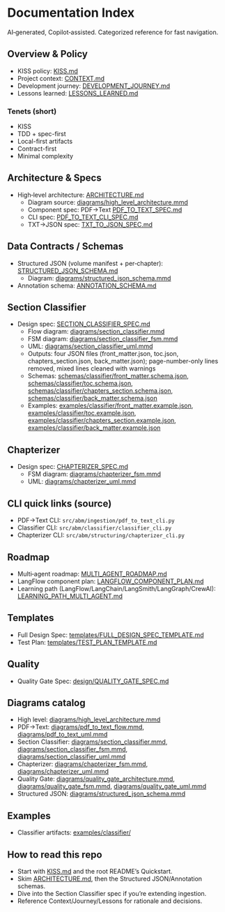 # Documentation Index

AI‑generated, Copilot‑assisted. Categorized reference for fast navigation.

## Overview & Policy

- KISS policy: [KISS.md](KISS.md)
- Project context: [CONTEXT.md](CONTEXT.md)
- Development journey: [DEVELOPMENT_JOURNEY.md](DEVELOPMENT_JOURNEY.md)
- Lessons learned: [LESSONS_LEARNED.md](LESSONS_LEARNED.md)

### Tenets (short)

- KISS
- TDD + spec-first
- Local-first artifacts
- Contract-first
- Minimal complexity

## Architecture & Specs

- High‑level architecture: [ARCHITECTURE.md](ARCHITECTURE.md)
  - Diagram source: [diagrams/high_level_architecture.mmd](diagrams/high_level_architecture.mmd)
  - Component spec: PDF→Text [PDF_TO_TEXT_SPEC.md](PDF_TO_TEXT_SPEC.md)
  - CLI spec: [PDF_TO_TEXT_CLI_SPEC.md](PDF_TO_TEXT_CLI_SPEC.md)
  - TXT→JSON spec: [TXT_TO_JSON_SPEC.md](TXT_TO_JSON_SPEC.md)

## Data Contracts / Schemas

- Structured JSON (volume manifest + per‑chapter): [STRUCTURED_JSON_SCHEMA.md](STRUCTURED_JSON_SCHEMA.md)
  - Diagram: [diagrams/structured_json_schema.mmd](diagrams/structured_json_schema.mmd)
- Annotation schema: [ANNOTATION_SCHEMA.md](ANNOTATION_SCHEMA.md)

## Section Classifier

- Design spec: [SECTION_CLASSIFIER_SPEC.md](SECTION_CLASSIFIER_SPEC.md)
  - Flow diagram: [diagrams/section_classifier.mmd](diagrams/section_classifier.mmd)
  - FSM diagram: [diagrams/section_classifier_fsm.mmd](diagrams/section_classifier_fsm.mmd)
  - UML: [diagrams/section_classifier_uml.mmd](diagrams/section_classifier_uml.mmd)
  - Outputs: four JSON files (front_matter.json, toc.json, chapters_section.json, back_matter.json); page-number-only lines removed, mixed lines cleaned with warnings
  - Schemas: [schemas/classifier/front_matter.schema.json](schemas/classifier/front_matter.schema.json), [schemas/classifier/toc.schema.json](schemas/classifier/toc.schema.json), [schemas/classifier/chapters_section.schema.json](schemas/classifier/chapters_section.schema.json), [schemas/classifier/back_matter.schema.json](schemas/classifier/back_matter.schema.json)
  - Examples: [examples/classifier/front_matter.example.json](examples/classifier/front_matter.example.json), [examples/classifier/toc.example.json](examples/classifier/toc.example.json), [examples/classifier/chapters_section.example.json](examples/classifier/chapters_section.example.json), [examples/classifier/back_matter.example.json](examples/classifier/back_matter.example.json)

## Chapterizer

- Design spec: [CHAPTERIZER_SPEC.md](CHAPTERIZER_SPEC.md)
  - FSM diagram: [diagrams/chapterizer_fsm.mmd](diagrams/chapterizer_fsm.mmd)
  - UML: [diagrams/chapterizer_uml.mmd](diagrams/chapterizer_uml.mmd)

## CLI quick links (source)

- PDF→Text CLI: `src/abm/ingestion/pdf_to_text_cli.py`
- Classifier CLI: `src/abm/classifier/classifier_cli.py`
- Chapterizer CLI: `src/abm/structuring/chapterizer_cli.py`

## Roadmap

- Multi‑agent roadmap: [MULTI_AGENT_ROADMAP.md](MULTI_AGENT_ROADMAP.md)
- LangFlow component plan: [LANGFLOW_COMPONENT_PLAN.md](LANGFLOW_COMPONENT_PLAN.md)
- Learning path (LangFlow/LangChain/LangSmith/LangGraph/CrewAI): [LEARNING_PATH_MULTI_AGENT.md](LEARNING_PATH_MULTI_AGENT.md)

## Templates

- Full Design Spec: [templates/FULL_DESIGN_SPEC_TEMPLATE.md](templates/FULL_DESIGN_SPEC_TEMPLATE.md)
- Test Plan: [templates/TEST_PLAN_TEMPLATE.md](templates/TEST_PLAN_TEMPLATE.md)

## Quality

- Quality Gate Spec: [design/QUALITY_GATE_SPEC.md](design/QUALITY_GATE_SPEC.md)

## Diagrams catalog

- High level: [diagrams/high_level_architecture.mmd](diagrams/high_level_architecture.mmd)
- PDF→Text: [diagrams/pdf_to_text_flow.mmd](diagrams/pdf_to_text_flow.mmd), [diagrams/pdf_to_text_uml.mmd](diagrams/pdf_to_text_uml.mmd)
- Section Classifier: [diagrams/section_classifier.mmd](diagrams/section_classifier.mmd), [diagrams/section_classifier_fsm.mmd](diagrams/section_classifier_fsm.mmd), [diagrams/section_classifier_uml.mmd](diagrams/section_classifier_uml.mmd)
- Chapterizer: [diagrams/chapterizer_fsm.mmd](diagrams/chapterizer_fsm.mmd), [diagrams/chapterizer_uml.mmd](diagrams/chapterizer_uml.mmd)
- Quality Gate: [diagrams/quality_gate_architecture.mmd](diagrams/quality_gate_architecture.mmd), [diagrams/quality_gate_fsm.mmd](diagrams/quality_gate_fsm.mmd), [diagrams/quality_gate_uml.mmd](diagrams/quality_gate_uml.mmd)
- Structured JSON: [diagrams/structured_json_schema.mmd](diagrams/structured_json_schema.mmd)

## Examples

- Classifier artifacts: [examples/classifier/](examples/classifier/)

## How to read this repo

- Start with [KISS.md](KISS.md) and the root README’s Quickstart.
- Skim [ARCHITECTURE.md](ARCHITECTURE.md), then the Structured JSON/Annotation schemas.
- Dive into the Section Classifier spec if you’re extending ingestion.
- Reference Context/Journey/Lessons for rationale and decisions.
